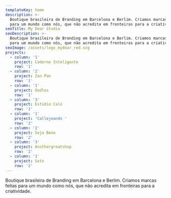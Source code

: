 ```yaml
---
templateKey: home
description: >-
  Boutique brasileira de Branding em Barcelona e Berlim. Criamos marcas feitas
  para um mundo como nós, que não acredita em fronteiras para a criatividade.
seoTitle: My Dear Studio
seoDescription: >-
  Boutique brasileira de Branding em Barcelona e Berlim. Criamos marcas feitas
  para um mundo como nós, que não acredita em fronteiras para a criatividade.
seoImage: /assets/logo_mydear_red.svg
projects:
  - column: '1'
    project: Caderno Inteligente
    row: '1'
  - column: '2'
    project: Zan Pan
    row: '1'
  - column: '1'
    project: Oodles
    row: '1'
  - column: '3'
    project: Estúdio Caló
    row: '1'
  - column: '1'
    project: 'Callejeando '
    row: '2'
  - column: '2'
    project: Seja Bene
    row: '2'
  - column: '3'
    project: Anothergreatshop
    row: '2'
  - column: '1'
    project: Seto
    row: '2'
---
```

Boutique brasileira de Branding em Barcelona e Berlim. Criamos marcas feitas para um mundo como nós, que não acredita em fronteiras para a criatividade.
